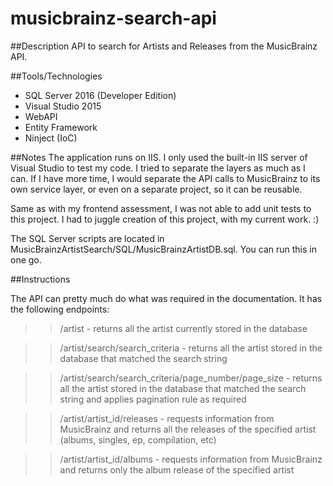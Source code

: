 # musicbrainz-search-api

##Description
API to search for Artists and Releases from the MusicBrainz API.

##Tools/Technologies
- SQL Server 2016 (Developer Edition)
- Visual Studio 2015
- WebAPI
- Entity Framework
- Ninject (IoC)

##Notes
The application runs on IIS. I only used the built-in IIS server of Visual Studio to test my code. 
I tried to separate the layers as much as I can. If I have more time, I would separate the API calls
to MusicBrainz to its own service layer, or even on a separate project, so it can be reusable. 

Same as with my frontend assessment, I was not able to add unit tests to this project. I had to juggle 
creation of this project, with my current work. :)

The SQL Server scripts are located in MusicBrainzArtistSearch/SQL/MusicBrainzArtistDB.sql. You can run
this in one go. 

##Instructions

The API can pretty much do what was required in the documentation. It has the following endpoints:

>> /artist - returns all the artist currently stored in the database

>> /artist/search/search_criteria - returns all the artist stored in the database that matched the search string

>> /artist/search/search_criteria/page_number/page_size - returns all the artist stored in the database that matched the search string and applies pagination rule as required

>> /artist/artist_id/releases - requests information from MusicBrainz and returns all the releases of the specified artist (albums, singles, ep, compilation, etc)

>> /artist/artist_id/albums - requests information from MusicBrainz and returns only the album release of the specified artist
